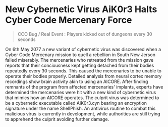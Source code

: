 # New Cybernetic Virus AiK0r3 Halts Cyber Code Mercenary Force
> CCO Bug / Real Event : Players kicked out of dungeons every 30 seconds

On 6th May 2077 a new variant of cybernetic virus was discovered when a Cyber Code Mercenary mission to quell a rebellion in South New Jerson failed miserably. The mercenaries who retreated from the mission gave reports that their conciousness kept getting detached from their bodies repeatedly every 30 seconds. This caused the mercenaries to be unable to operate their bodies properly. Detailed analysis from neural cortex memory recordings show brain activity akin to using an AICORE. After finding remnants of the program from affected mercenaries' implants, experts have determined the mercenaries were hit with a new kind of cybernetic virus that mimics how an AICORE operates. The culprit virus was determined to be a cybernetic executable called AiK0r3.cyn bearing an encryption signature under the name ShellPhish. An antivirus routine to combat this malicious virus is currently in development, while authorities are still trying to apprehend the culprit avoiding further damage.
